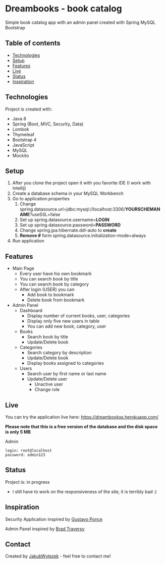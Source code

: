 # Dreambooks - book catalog 
Simple book catalog app with an admin panel created with Spring MySQL Bootstrap

## Table of contents
* [Technologies](#technologies)
* [Setup](#setup)
* [Features](#features)
* [Live](#live)
* [Status](#status)
* [Inspiration](#inspiration)

## Technologies 
Project is created with:
* Java 8
* Spring (Boot, MVC, Security, Data)
* Lombok
* Thymeleaf
* Bootstrap 4
* JavaScript
* MySQL
* Mockito


## Setup 
1. After you clone the project open it with you favorite IDE (I work with Intellij)
2. Create a database schema in your MySQL Workbench
3. Go to application.properties
    1. Change spring.datasource.url=jdbc:mysql://localhost:3306/**YOURSCHEMANAME**?useSSL=false
    2. Set up spring.datasource.username=**LOGIN**
    3. Set up spring.datasource.password=**PASSWORD**
    4. Change spring.jpa.hibernate.ddl-auto to **create**
    5. **Remove #** form spring.datasource.initialization-mode=always
 4. Run application


## Features
* Main Page
    * Every user have his own bookmark
    * You can search book by title
    * You can search book by category
    * After login (USER) you can 
        * Add book to bookmark
        * Delete book from bookmark 
* Admin Panel
    * Dashboard
        * Display number of current books, user, categories
        * Display only five new users in table
        * You can add new book, category, user
    * Books
        * Search book by title 
        * Update/Delete book
    * Categories
        * Search category by description
        * Update/Delete book
        * Display books assigned to categories
    * Users
        * Search user by first name or last name
        * Update/Delete user
            * Unactive user 
            * Change role
            

## Live 
You can try the application live here: 
<https://dreambookss.herokuapp.com/>

**Please note that this is a free version of the database and the disk space is only 5 MB**

Admin 
```
login: root@localhost
password: admin123
```

## Status
Project is: in progress 
* I still have to work on the responsiveness of the site, it is terribly bad :)

## Inspiration
Security Application inspired by [Gustavo Ponce](https://github.com/gustavoponce7)

Admin Panel inspired by [Brad Traversy](https://github.com/bradtraversy)

## Contact
Created by [JakubWylezek](https://github.com/JakubWylezek) - feel free to contact me!
